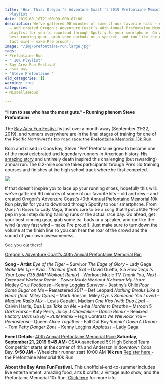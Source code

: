 ```yaml
---
title: 'Hear This: Oregon''s Adventure Coast''s 2019 Prefontaine Memorial 10k Run
  Playlist '
date: 2019-08-18T21:00:00.000-07:00
description: We’ve gathered 90 minutes of some of our favorite hits – old and new
  – and created Oregon's Adventure Coast’s 40th Annual Prefontaine Memorial 10k Run
  playlist for you to download through Spotify to your smartphone. Go ahead, get your
  best running gear, grab some earbuds or a speaker, and run like the wind (a very
  fast wind – make Pre proud!).
image: "/img/prefontaine-run.large.jpg"
tags:
- Prefontaine Run
- " 10K Playlist"
- Bay Area Fun Festival
- Coos Bay
- 'Steve Prefontaine '
old_categories: []
warning: true
categories:
- Miscellaneous

---
```

#### “I run to see who has the most guts.” - Running phenom Steve Prefontaine

The [Bay Area Fun Festival](https://oregonsadventurecoast.com/event/bay-area-fun-festival-2018/) is just over a month away (September 21-22, 2019), and runners everywhere are in the final stages of training for one of the Pacific Northwest's top road race: the [Prefontaine Memorial 10k Run](https://www.prefontainerun.com/).

Born and raised in Coos Bay, Steve “Pre” Prefontaine grew to become one of the most celebrated and legendary runners in American history. His [amazing story](https://www.prefontainerun.com/) and untimely death inspired this challenging (but rewarding) annual run. The 6.2-mile course takes participants through Pre’s old training courses and finishes at the high school track where he first competed.

![](/img/steve-prefontaine-outdoor-mural.jpg)

If that doesn’t inspire you to lace up your running shoes, hopefully this will: we’ve gathered 90 minutes of some of our favorite hits – old and new – and created Oregon's Adventure Coast’s 40th Annual Prefontaine Memorial 10k Run playlist for you to download through Spotify to your smartphone. From Guns ‘n Roses to Lady Gaga, there’s sure to be a song that’ll put a little “Pre” pep in your step during training runs or the actual race day. Go ahead, get your best running gear, grab some ear buds or a speaker, and run like the wind (a very fast wind – make Pre proud!). Just make sure to turn down the volume at the finish line so you can hear the roar of the crowd and the sound of your own awesomeness.

See you out there!

[Oregon's Adventure Coast’s 40th Annual Prefontaine Memorial Run ](https://open.spotify.com/playlist/1DgVh04FWxOsFAYLe6kqIw?si=wCFWnH0wSCqRc3cp4FCUqQ+OR)

**Song - Artist**
_Eye of the Tiger_ – Survivor
_The Edge of Glory_ – Lady Gaga
_Wake Me Up_ – Avicii
_Titanium (feat. Sia)_ – David Guetta, Sia
_How Deep Is Your Love (135 BMP Workout Remix)_ – Workout Music TV
_Thank You, Next – Extended Workout Remix_ – Power Music Workout
_Kickstart My Heart_ – Motley Crue
_Footloose_ – Kenny Loggins
_Survivor_ – Destiny’s Child
_Pour Some Sugar on Me_ – Remastered 2017 – Def Leopard
_Nothing Breaks Like a Heart (feat. Miley Cyrus)_ – Mark Ronson, Miley Cyrus
_Someone You Loved – Madism Radio Mix_ – Lewis Capaldi, Madism
_One Kiss (with Duo Lipa)_ – Calvin Harris, Dua Lipa
_Take on Me_ – a-ha
_Harder to Breathe_ – Maroon 5
_Dark Horse_ – Katy Perry, Juicy J
_Chandelier – Dance Remix_ – Remixed Factory
_Days Go By – 2019 Remix_ – High Contrast
_We Will Rock You – Remastered_ – Queen
_Alone Together_ – Fall Out Boy
_Runnin’ Down A Dream_ – Tom Petty
_Danger Zone_ – Kenny Loggins
_Applause_ – Lady Gaga

**Event Details:**
[40th Annual Prefontaine Memorial Race ](https://www.prefontainerun.com/)
**Saturday, September 21, 2019**
**9:45 AM:** OSAA-sanctioned 5K High School Team Competition starts at the corner of 4th and Anderson in downtown Coos Bay.
**9:50 AM** - Wheelchair runner start 10:00 AM
**10k run** [Register here ](http://prefontainerun.com/run-information/race-details.html)- the Prefontaine Memorial 10k Run

**About the Bay Area Fun Festival.**
This unofficial-end-to-summer includes live entertainment, amazing food, arts & crafts, a vintage auto show, and the Prefontaine Memorial 10k Run. [Click here](https://oregonsadventurecoast.com/blog/2018-bay-area-fun-festival-prefontaine-memorial-run-and-the-cruz-the-coos-coming-up--is-locked-2018-bay-area-fun-festival-prefontaine-memorial-run-and-the-cruz-the-coos-coming-up/) for more info.